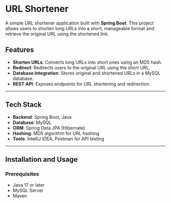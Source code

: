 # URL Shortener
A simple URL shortener application built with **Spring Boot**. This project allows users to shorten long URLs into a short, manageable format and retrieve the original URL using the shortened link.
## Features

- **Shorten URLs**: Converts long URLs into short ones using an MD5 hash.
- **Redirect**: Redirects users to the original URL using the short URL.
- **Database Integration**: Stores original and shortened URLs in a MySQL database.
- **REST API**: Exposes endpoints for URL shortening and redirection.

---

## Tech Stack

- **Backend**: Spring Boot, Java
- **Database**: MySQL
- **ORM**: Spring Data JPA (Hibernate)
- **Hashing**: MD5 algorithm for URL hashing
- **Tools**: IntelliJ IDEA, Postman for API testing

---

## Installation and Usage

### Prerequisites
- Java 17 or later
- MySQL Server
- Maven
